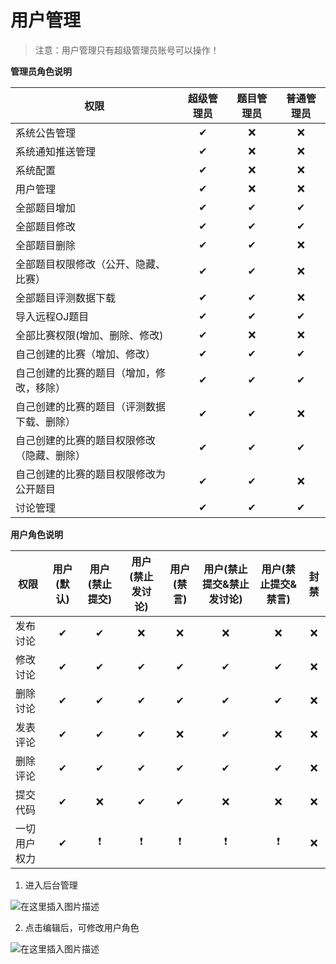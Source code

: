 # 用户管理

> 注意：用户管理只有超级管理员账号可以操作！

**管理员角色说明**

| 权限                                       | 超级管理员 | 题目管理员 | 普通管理员 |
| ------------------------------------------ | :--------: | :--------: | :--------: |
| 系统公告管理                               |     ✔      |     ❌      |     ❌      |
| 系统通知推送管理                           |     ✔      |     ❌      |     ❌      |
| 系统配置                                   |     ✔      |     ❌      |     ❌      |
| 用户管理                                   |     ✔      |     ❌      |     ❌      |
| 全部题目增加                               |     ✔      |     ✔      |     ✔      |
| 全部题目修改                               |     ✔      |     ✔      |     ✔      |
| 全部题目删除                               |     ✔      |     ✔      |     ❌      |
| 全部题目权限修改（公开、隐藏、比赛）       |     ✔      |     ✔      |     ❌      |
| 全部题目评测数据下载                       |     ✔      |     ✔      |     ❌      |
| 导入远程OJ题目                             |     ✔      |     ✔      |     ✔      |
| 全部比赛权限(增加、删除、修改)             |     ✔      |     ❌      |     ❌      |
| 自己创建的比赛（增加、修改）               |     ✔      |     ✔      |     ✔      |
| 自己创建的比赛的题目（增加，修改，移除）   |     ✔      |     ✔      |     ✔      |
| 自己创建的比赛的题目（评测数据下载、删除） |     ✔      |     ✔      |     ❌      |
| 自己创建的比赛的题目权限修改（隐藏、删除） |     ✔      |     ✔      |     ✔      |
| 自己创建的比赛的题目权限修改为公开题目     |     ✔      |     ✔      |     ❌      |
| 讨论管理                                   |     ✔      |     ✔      |     ✔      |

**用户角色说明**


| 权限         | 用户(默认) | 用户(禁止提交) | 用户(禁止发讨论) | 用户(禁言) | 用户(禁止提交&禁止发讨论) | 用户(禁止提交&禁言) | 封禁 |
| ------------ | :--------: | :------------: | :--------------: | :--------: | :-----------------------: | :-----------------: | :--: |
| 发布讨论     |     ✔      |       ✔        |        ❌         |     ❌      |             ❌             |          ❌          |  ❌   |
| 修改讨论     |     ✔      |       ✔        |        ✔         |     ✔      |             ✔             |          ✔          |  ❌   |
| 删除讨论     |     ✔      |       ✔        |        ✔         |     ✔      |             ✔             |          ✔          |  ❌   |
| 发表评论     |     ✔      |       ✔        |        ✔         |     ❌      |             ✔             |          ❌          |  ❌   |
| 删除评论     |     ✔      |       ✔        |        ✔         |     ✔      |             ✔             |          ✔          |  ❌   |
| 提交代码     |     ✔      |       ❌        |        ✔         |     ✔      |             ❌             |          ❌          |  ❌   |
| 一切用户权力 |     ✔      |       ❗        |        ❗         |     ❗      |             ❗             |          ❗          |  ❌   |

1. 进入后台管理



![在这里插入图片描述](https://img-blog.csdnimg.cn/20210614144542595.png?x-oss-process=image/watermark,type_ZmFuZ3poZW5naGVpdGk,shadow_10,text_aHR0cHM6Ly9ibG9nLmNzZG4ubmV0L3dlaXhpbl80Mzg1MzA5Nw==,size_16,color_FFFFFF,t_70)



2. 点击编辑后，可修改用户角色



![在这里插入图片描述](https://img-blog.csdnimg.cn/20210614144409579.png?x-oss-process=image/watermark,type_ZmFuZ3poZW5naGVpdGk,shadow_10,text_aHR0cHM6Ly9ibG9nLmNzZG4ubmV0L3dlaXhpbl80Mzg1MzA5Nw==,size_16,color_FFFFFF,t_70)